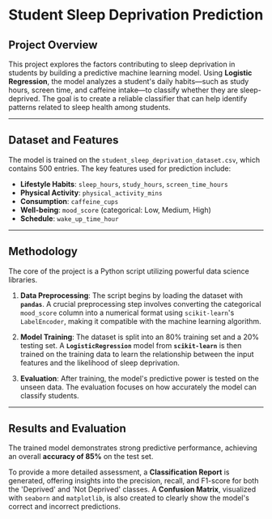 # Student Sleep Deprivation Prediction

##  Project Overview

This project explores the factors contributing to sleep deprivation in students by building a predictive machine learning model. Using **Logistic Regression**, the model analyzes a student's daily habits—such as study hours, screen time, and caffeine intake—to classify whether they are sleep-deprived. The goal is to create a reliable classifier that can help identify patterns related to sleep health among students.

---

##  Dataset and Features

The model is trained on the `student_sleep_deprivation_dataset.csv`, which contains 500 entries. The key features used for prediction include:

* **Lifestyle Habits**: `sleep_hours`, `study_hours`, `screen_time_hours`
* **Physical Activity**: `physical_activity_mins`
* **Consumption**: `caffeine_cups`
* **Well-being**: `mood_score` (categorical: Low, Medium, High)
* **Schedule**: `wake_up_time_hour`

---

##  Methodology

The core of the project is a Python script utilizing powerful data science libraries.

1.  **Data Preprocessing**: The script begins by loading the dataset with **`pandas`**. A crucial preprocessing step involves converting the categorical `mood_score` column into a numerical format using `scikit-learn`'s `LabelEncoder`, making it compatible with the machine learning algorithm.

2.  **Model Training**: The dataset is split into an 80% training set and a 20% testing set. A **`LogisticRegression`** model from **`scikit-learn`** is then trained on the training data to learn the relationship between the input features and the likelihood of sleep deprivation.

3.  **Evaluation**: After training, the model's predictive power is tested on the unseen data. The evaluation focuses on how accurately the model can classify students.

---

##  Results and Evaluation

The trained model demonstrates strong predictive performance, achieving an overall **accuracy of 85%** on the test set.

To provide a more detailed assessment, a **Classification Report** is generated, offering insights into the precision, recall, and F1-score for both the 'Deprived' and 'Not Deprived' classes. A **Confusion Matrix**, visualized with `seaborn` and `matplotlib`, is also created to clearly show the model's correct and incorrect predictions.
